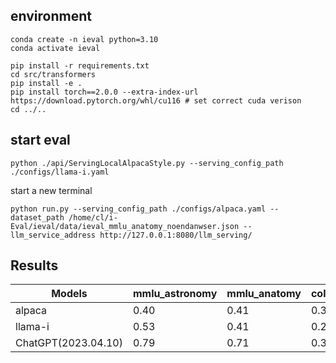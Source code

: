 ## environment
```
conda create -n ieval python=3.10
conda activate ieval

pip install -r requirements.txt
cd src/transformers
pip install -e .
pip install torch==2.0.0 --extra-index-url https://download.pytorch.org/whl/cu116 # set correct cuda verison
cd ../..
```

## start eval

```
python ./api/ServingLocalAlpacaStyle.py --serving_config_path ./configs/llama-i.yaml
```

start a new terminal
```
python run.py --serving_config_path ./configs/alpaca.yaml --dataset_path /home/cl/i-Eval/ieval/data/ieval_mmlu_anatomy_noendanwser.json --llm_service_address http://127.0.0.1:8080/llm_serving/

```

## Results
| Models  | mmlu_astronomy | mmlu_anatomy | college_mathematics |
|---------|----------------|--------------|---------------------|
| alpaca  | 0.40           | 0.41         | 0.31                |
| llama-i | 0.53           | 0.41         | 0.29                |
| ChatGPT(2023.04.10) |      0.79          | 0.71         |      0.3               |
